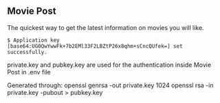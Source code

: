 
## Movie Post

  The quickest way to get the latest information on movies you will like.
  
```huheuehue
$ Application key [base64:UG0QwYwwFk+7b2EMl33F2LBZtP26x8qhm+sCncQUfek=] set successfully.
```

private.key and pubkey.key are used for the authentication inside Movie Post in .env file

Generated through:
openssl genrsa -out private.key 1024
openssl rsa -in private.key -pubout > pubkey.key
